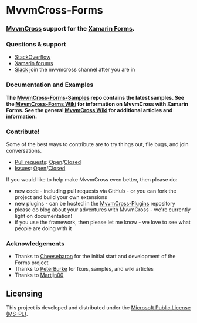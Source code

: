 MvvmCross-Forms
============
### [MvvmCross](https://github.com/MvvmCross/MvvmCross) support for the [Xamarin Forms](http://http://xamarin.com/forms). ###

### Questions & support

* [StackOverflow](http://stackoverflow.com/questions/tagged/mvvmcross)
* [Xamarin forums](http://forums.xamarin.com)
* [Slack](https://xamarinchat.herokuapp.com/) join the mvvmcross channel after you are in

### Documentation and Examples

**The [MvvmCross-Forms-Samples](https://github.com/MvvmCross/MvvmCross-Forms/tree/master/Samples) repo contains the latest samples. See the [MvvmCross-Forms Wiki](https://github.com/MvvmCross/MvvmCross-Forms/wiki) for information on MvvmCross with Xamarin Forms. See the general [MvvmCross Wiki](https://github.com/MvvmCross/MvvmCross/wiki) for additional articles and information.**

### Contribute!

Some of the best ways to contribute are to try things out, file bugs, and join conversations.

* [Pull requests](https://github.com/MvvmCross/MvvmCross-Forms/pulls): [Open](https://github.com/MvvmCross/MvvmCross-Forms/pulls?q=is%3Aopen+is%3Apr)/[Closed](https://github.com/MvvmCross/MvvmCross-Forms/pulls?q=is%3Apr+is%3Aclosed)
* [Issues](https://github.com/MvvmCross/MvvmCross-Forms/issues): [Open](https://github.com/MvvmCross/MvvmCross-Forms/issues?q=is%3Aopen+is%3Aissue)/[Closed](https://github.com/MvvmCross/MvvmCross-Forms/issues?q=is%3Aissue+is%3Aclosed)

If you would like to help make MvvmCross even better, then please do:

* new code - including pull requests via GitHub - or you can fork the project and build your own extensions
* new plugins - can be hosted in the [MvvmCross-Plugins](https://github.com/MvvmCross/MvvmCross-Plugins) repository
* please do blog about your adventures with MvvmCross - we're currently light on documentation!
* if you use the framework, then please let me know - we love to see what people are doing with it

### Acknowledgements

* Thanks to [Cheesebaron](https://github.com/cheesebaron) for the initial start and development of the Forms project
* Thanks to [PeterBurke](https://github.com/PeterBurke) for fixes, samples, and wiki articles
* Thanks to [Martijn00](https://github.com/martijn00)

Licensing
---------

This project is developed and distributed under the [Microsoft Public License (MS-PL)](http://opensource.org/licenses/ms-pl.html).
